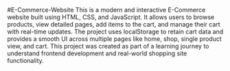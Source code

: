 #E-Commerce-Website
This is a modern and interactive E-Commerce website built using HTML, CSS, and JavaScript. It allows users to browse products, view detailed pages, add items to the cart, and manage their cart with real-time updates. The project uses localStorage to retain cart data and provides a smooth UI across multiple pages like home, shop, single product view, and cart. This project was created as part of a learning journey to understand frontend development and real-world shopping site functionality.
